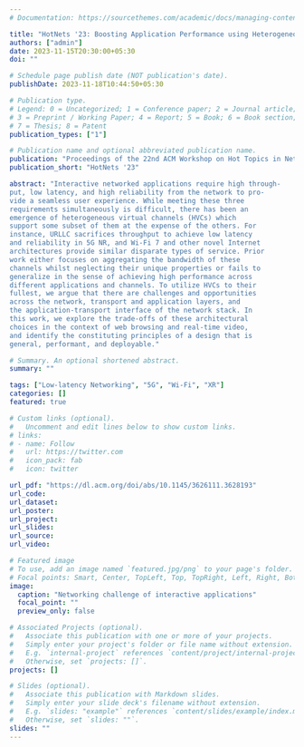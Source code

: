 ```yaml
---
# Documentation: https://sourcethemes.com/academic/docs/managing-content/

title: "HotNets '23: Boosting Application Performance using Heterogeneous Virtual Channels: Challenges and Opportunities"
authors: ["admin"]
date: 2023-11-15T20:30:00+05:30
doi: ""

# Schedule page publish date (NOT publication's date).
publishDate: 2023-11-18T10:44:50+05:30

# Publication type.
# Legend: 0 = Uncategorized; 1 = Conference paper; 2 = Journal article;
# 3 = Preprint / Working Paper; 4 = Report; 5 = Book; 6 = Book section;
# 7 = Thesis; 8 = Patent
publication_types: ["1"]

# Publication name and optional abbreviated publication name.
publication: "Proceedings of the 22nd ACM Workshop on Hot Topics in Networks"
publication_short: "HotNets '23"

abstract: "Interactive networked applications require high through-
put, low latency, and high reliability from the network to pro-
vide a seamless user experience. While meeting these three
requirements simultaneously is difficult, there has been an
emergence of heterogeneous virtual channels (HVCs) which
support some subset of them at the expense of the others. For
instance, URLLC sacrifices throughput to achieve low latency
and reliability in 5G NR, and Wi-Fi 7 and other novel Internet
architectures provide similar disparate types of service. Prior
work either focuses on aggregating the bandwidth of these
channels whilst neglecting their unique properties or fails to
generalize in the sense of achieving high performance across
different applications and channels. To utilize HVCs to their
fullest, we argue that there are challenges and opportunities
across the network, transport and application layers, and
the application-transport interface of the network stack. In
this work, we explore the trade-offs of these architectural
choices in the context of web browsing and real-time video,
and identify the constituting principles of a design that is
general, performant, and deployable."

# Summary. An optional shortened abstract.
summary: ""

tags: ["Low-latency Networking", "5G", "Wi-Fi", "XR"]
categories: []
featured: true

# Custom links (optional).
#   Uncomment and edit lines below to show custom links.
# links:
# - name: Follow
#   url: https://twitter.com
#   icon_pack: fab
#   icon: twitter

url_pdf: "https://dl.acm.org/doi/abs/10.1145/3626111.3628193"
url_code:
url_dataset:
url_poster:
url_project:
url_slides:
url_source:
url_video:

# Featured image
# To use, add an image named `featured.jpg/png` to your page's folder. 
# Focal points: Smart, Center, TopLeft, Top, TopRight, Left, Right, BottomLeft, Bottom, BottomRight.
image:
  caption: "Networking challenge of interactive applications"
  focal_point: ""
  preview_only: false

# Associated Projects (optional).
#   Associate this publication with one or more of your projects.
#   Simply enter your project's folder or file name without extension.
#   E.g. `internal-project` references `content/project/internal-project/index.md`.
#   Otherwise, set `projects: []`.
projects: []

# Slides (optional).
#   Associate this publication with Markdown slides.
#   Simply enter your slide deck's filename without extension.
#   E.g. `slides: "example"` references `content/slides/example/index.md`.
#   Otherwise, set `slides: ""`.
slides: ""
---
```

